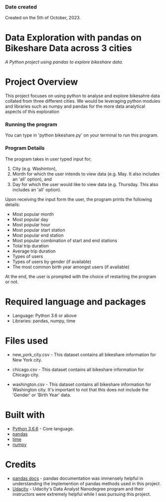 ### Date created
Created on the 5th of October, 2023.

# Data Exploration with pandas on Bikeshare Data across 3 cities
_A Python project using pandas to explore bikeshare data._


# Project Overview

This project focuses on using python to analyse and explore bikesahre data collated from three different cities. We would be leveraging python modules and libraries such as numpy and pandas for the more data analytical aspects of this exploration


### Running the program

You can type in 'python bikeshare.py' on your terminal to run this program.

### Program Details

The program takes in user typed input for;
1. City (e.g. Washinton), 
2. Month for which the user intends to view data (e.g. May. It also includes an 'all' option), and
3. Day for which the user would like to view data (e.g. Thursday. This also includes an 'all' option).

Upon receiving the input form the user, the program prints the following details:

* Most popular month
* Most popular day
* Most popular hour
* Most popular start station
* Most popular end station
* Most popular combination of start and end stations
* Total trip duration
* Average trip duration
* Types of users
* Types of users by gender (if available)
* The most common birth year amongst users (if available)

At the end, the user is prompted with the choice of restarting the program or not.

# Required language and packages
* Language: Python 3.6 or above
* Libraries: pandas, numpy, time

# Files used

* new_york_city.csv - This dataset contains all bikeshare information for New York city.

* chicago.csv - This dataset contains all bikeshare information for Chicago city.

* washington.csv - This dataset contains all bikeshare information for Washington city. It's important to not that this does not include the 'Gender' or 'Birth Year' data.

# Built with

* [Python 3.6.6](https://www.python.org/) - Core language.
* [pandas](https://pandas.pydata.org/)
* [time](https://docs.python.org/2/library/time.html)
* [numpy](http://www.numpy.org/)

  
# Credits
* [pandas docs](http://pandas.pydata.org/pandas-docs/stable/) - pandas documentation was immensely helpful in understanding the implemention of pandas methods used in this project.
* [Udacity](https://udacity.com) - Udacity's Data Analyst Nanodegree program and their instructors were extremely helpful while I was pursuing this project.

